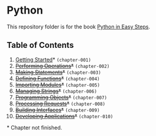 # Python
This repository folder is for the book [Python in Easy Steps](http://amzn.to/2jPhKfx).

## Table of Contents
1. [Getting Started](chapter-001)* `(chapter-001)`
2. ~~[Performing Operations]()*~~ `(chapter-002)`
3. ~~[Making Statements]()*~~ `(chapter-003)`
4. ~~[Defining Functions]()*~~ `(chapter-004)`
5. ~~[Importing Modules]()*~~ `(chapter-005)`
6. ~~[Managing Strings]()*~~ `(chapter-006)`
7. ~~[Programming Objects]()*~~ `(chapter-007)`
8. ~~[Processing Requests]()*~~ `(chapter-008)`
9. ~~[Building Interfaces]()*~~ `(chapter-009)`
10. ~~[Developing Applications]()*~~ `(chapter-010)`

\* Chapter not finished.